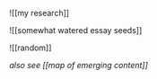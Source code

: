 ![[my research]]

![[somewhat watered essay seeds]]

![[random]]

*also see [[map of emerging content]]*
